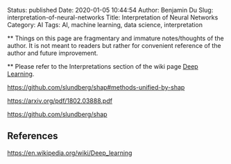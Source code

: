 Status: published
Date: 2020-01-05 10:44:54
Author: Benjamin Du
Slug: interpretation-of-neural-networks
Title: Interpretation of Neural Networks
Category: AI
Tags: AI, machine learning, data science, interpretation

**
Things on this page are fragmentary and immature notes/thoughts of the author.
It is not meant to readers but rather for convenient reference of the author and future improvement.


**
Please refer to the Interpretations section of the wiki page
[Deep Learning](https://en.wikipedia.org/wiki/Deep_learning).



https://github.com/slundberg/shap#methods-unified-by-shap

https://arxiv.org/pdf/1802.03888.pdf

https://github.com/slundberg/shap

## References

https://en.wikipedia.org/wiki/Deep_learning
